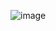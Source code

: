 ![image](https://github.com/petarzelenovic/todoApp/assets/40499791/185b6df1-7a55-43e2-9cb8-1c67a9bf4281)
